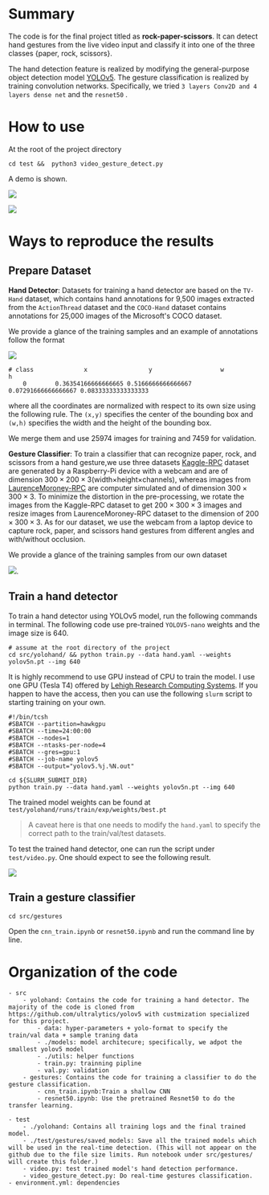 # Summary

The code is for the final project titled as **rock-paper-scissors**.
It can detect hand gestures from the live video input and classify it into one of the three classes {paper, rock, scissors}.

The hand detection feature is realized by modifying the general-purpose object detection model [YOLOv5](https://github.com/ultralytics/yolov5).
The gesture classification is realized by training convolution networks. Specifically, we tried ```3 layers Conv2D and 4 layers dense net``` and the ```resnet50``` . 

<!-- During the training, since the images for classification are limited,only 2569 images in total, thus we use the ```ImageDataGenerator``` to do the data  augmentation by randomly shifting the image horizontally and vertically, rotating the image by 60 degree and etc. -->

# How to use

<!-- ## Train the model
```src/cnn_train.ipynb``` contain the codes to train the cnn model.
```src/resnet.ipynb``` contain the codes to train the resnet50 model.
All the pretrained models are stored in the ```src/saved_models```. -->

<!-- ## How to use the pretrained model in the real detecting. -->
At the root of the project directory

```
cd test &&  python3 video_gesture_detect.py
```

A demo is shown.

![](demo-imgs/detect0.png)

![](demo-imgs/detect1.png)


<!-- # Ways to improve the model

## Get more images
In the classifier training, we get a really great performance both in the training accuracy and testing accuracy. Both ```resnet``` and ```3 layers cnn``` can get a ```val_accuracy``` above ```95%``` but the performance will be bad in the real-time detecting expecially for the rock detecting. The biggest reason is that the trained images are limited and most images are pictured under a special enviroment(the background is white or green), but in the real world we can rarely use the model in such a speical enviroment. Also, the images contains the images of our hands in our house enviroment. Thus, to improve the model accuracy in the real-time detecting we should get more images under different circumstance. For example, we can get more hands images from various people in 
different skins, height and weight. We can get the image under various angel and brightness.

## Try more models 

Since in the experiment we only try three types of models:```shallow cnn```, ```resnet``` and ```SVM```, there are many other models such as ```VGG19```,```MobileNet``` ```XGBoostClassifier``` to try.  -->

# Ways to reproduce the results


## Prepare Dataset

**Hand Detector**: Datasets for training a hand detector are based on the `TV-Hand` dataset, which  contains hand annotations for 9,500 images extracted from the `ActionThread` dataset and the `COCO-Hand` dataset contains annotations for 25,000 images of the Microsoft's COCO dataset. 

We provide a glance of the training samples and an example of annotations follow the format

![](./demo-imgs/trainsample.png)

```
# class              x                 y                   w                  h
    0        0.36354166666666665 0.5166666666666667 0.07291666666666667 0.08333333333333333
```

where all the coordinates are normalized with respect to its own size using the following rule. The `(x,y)` specifies the center of the bounding box and `(w,h)` specifies the width and the height of the bounding box.
<!-- 
```python
img_w, img_h = input_img.shape
w_scale, h_scale = 1.0/img_w, 1.0/img_h
# center of the bounding box
x_center = (box[0] + box[1])/2.0  
y_center = (box[2] + box[3])/2.0
box_w = box[1] - box[0]  
box_h = box[3] - box[2]  
x = x_center * w_scale
w = box_w * w_scale
y = y_center * h_scale
h = box_h * h_scale
``` -->
We merge them and use 25974 images for training and 7459 for validation.

**Gesture Classifier**: To train a classifier that can recognize paper, rock, and scissors from a hand gesture,we use three datasets [Kaggle-RPC](https://www.kaggle.com/drgfreeman/rockpaperscissors) dataset are generated by a Raspberry-Pi device with a webcam and are of dimension $300\times200\times3$(width$\times$height$\times$channels), whereas images from [LaurenceMoroney-RPC](https://laurencemoroney.com/datasets.html) are computer simulated and of dimension $300\times300\times3$. To minimize the distortion in the pre-processing, we rotate the images from the Kaggle-RPC dataset to get $200\times300\times3$ images and resize images from LaurenceMoroney-RPC dataset to the dimension of $200\times300\times3$. As for our dataset, we use the webcam from a laptop device to capture rock, paper, and scissors hand gestures from different angles and with/without occlusion.


We provide a glance of the training samples from our own dataset 

![](./demo-imgs/src3.png).

## Train a hand detector
To train a hand detector using YOLOv5 model, run the following commands in terminal. The following code use pre-trained `YOLOV5-nano` weights and the image size is 640.

```
# assume at the root directory of the project
cd src/yolohand/ && python train.py --data hand.yaml --weights yolov5n.pt --img 640
```

It is highly recommend to use GPU instead of CPU to train the model. I use one GPU (Tesla T4) offered by [Lehigh Research Computing Systems](https://confluence.cc.lehigh.edu/display/hpc/Hawk). If you happen to have the access, then you can use the following `slurm` script to starting training on your own.

```
#!/bin/tcsh
#SBATCH --partition=hawkgpu
#SBATCH --time=24:00:00
#SBATCH --nodes=1
#SBATCH --ntasks-per-node=4
#SBATCH --gres=gpu:1
#SBATCH --job-name yolov5
#SBATCH --output="yolov5.%j.%N.out"

cd ${SLURM_SUBMIT_DIR}
python train.py --data hand.yaml --weights yolov5n.pt --img 640
```

The trained model weights can be found at `test/yolohand/runs/train/exp/weights/best.pt`

> A caveat here is that one needs to modify the `hand.yaml` to specify the correct path to the train/val/test datasets.

To test the trained hand detector, one can run the script under `test/video.py`. One should expect to see the following result.

![](./demo-imgs/detect.png)

## Train a gesture classifier

```
cd src/gestures 
```
Open the ```cnn_train.ipynb``` or ```resnet50.ipynb``` and run the command line by line.




# Organization of the code

```
- src
    - yolohand: Contains the code for training a hand detector. The majority of the code is cloned from https://github.com/ultralytics/yolov5 with custmization specialized for this project.
        - data: hyper-parameters + yolo-format to specify the train/val data + sample traning data
        - ./models: model architecure; specifically, we adpot the smallest yolov5 model
        - ./utils: helper functions
        - train.py: trainning pipline
        - val.py: validation
    - gestures: Contains the code for training a classifier to do the gesture classification.
        - cnn_train.ipynb:Train a shallow CNN
        - resnet50.ipynb: Use the pretrained Resnet50 to do the transfer learning.

- test
    - ./yolohand: Contains all training logs and the final trained model.
    - ./test/gestures/saved_models: Save all the trained models which will be used in the real-time detection. (This will not appear on the github due to the file size limits. Run notebook under src/gestures/ will create this folder.)
    - video.py: test trained model's hand detection performance.
    - video_gesture_detect.py: Do real-time gestures classification.        
- environment.yml: dependencies
```